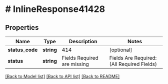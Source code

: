 # # InlineResponse41428

## Properties

Name | Type | Description | Notes
------------ | ------------- | ------------- | -------------
**status_code** | **string** | 414 | [optional]
**status** | **string** | Fields Required are missing | Fields Are Required:(All Required Fields) | Invalid value entered for:(Input Fields | [optional]

[[Back to Model list]](../../README.md#models) [[Back to API list]](../../README.md#endpoints) [[Back to README]](../../README.md)
